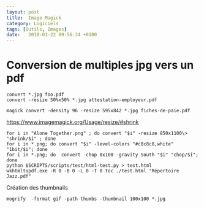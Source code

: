 ```yaml
---
layout: post
title:  Image Magick
category: Logiciels
tags: [Outils, Images]
date:   2018-01-22 09:56:34 +0100
---
```


# Conversion de multiples jpg vers un pdf

	convert *.jpg foo.pdf
	convert -resize 50%x50% *.jpg attestation-employeur.pdf
	
	magick convert -density 96 -resize 595x842 *.jpg fiches-de-paie.pdf

<https://www.imagemagick.org/Usage/resize/#shrink>

	for i in "Alone Together.png" ; do convert "$i" -resize 850x1100\>  "shrink/$i" ; done 
	for i in *.png; do convert "$i" -level-colors "#c8c8c8,white" "1bit/$i"; done
	for i in *.png; do  convert -chop 0x100 -gravity South "$i" "chop/$i"; done
	python $SCRIPTS/scripts/test/html-test.py > test.html
	wkhtmltopdf.exe -R 0 -B 0 -L 0 -T 0 toc ./test.html "Répertoire Jazz.pdf"	

Création des thumbnails

	mogrify  -format gif -path thumbs -thumbnail 100x100 *.jpg
